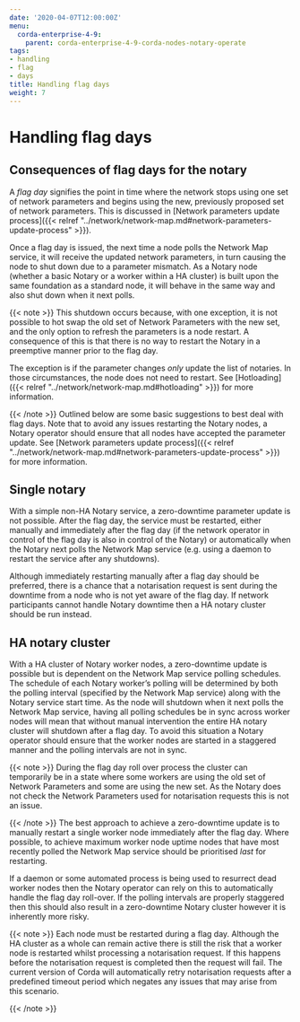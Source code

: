 ```yaml
---
date: '2020-04-07T12:00:00Z'
menu:
  corda-enterprise-4-9:
    parent: corda-enterprise-4-9-corda-nodes-notary-operate
tags:
- handling
- flag
- days
title: Handling flag days
weight: 7
---
```



# Handling flag days


## Consequences of flag days for the notary

A *flag day* signifies the point in time where the network stops using one set of network parameters and begins using the new, previously
proposed set of network parameters. This is discussed in [Network parameters update process]({{< relref "../network/network-map.md#network-parameters-update-process" >}}).

Once a flag day is issued, the next time a node polls the Network Map service, it will receive the updated network parameters, in turn
causing the node to shut down due to a parameter mismatch. As a Notary node (whether a basic Notary or a worker within a HA cluster) is built
upon the same foundation as a standard node, it will behave in the same way and also shut down when it next polls.

{{< note >}}
This shutdown occurs because, with one exception, it is not possible to hot swap the old set of Network Parameters with the new set, and the only
option to refresh the parameters is a node restart. A consequence of this is that there is no way to restart the Notary in a preemptive
manner prior to the flag day.

The exception is if the parameter changes _only_ update the list of notaries. In those circumstances, the node does not need to restart. See [Hotloading]({{< relref "../network/network-map.md#hotloading" >}}) for more information.

{{< /note >}}
Outlined below are some basic suggestions to best deal with flag days. Note that to avoid any issues restarting the Notary nodes, a Notary
operator should ensure that all nodes have accepted the parameter update. See [Network parameters update process]({{< relref "../network/network-map.md#network-parameters-update-process" >}}) for more information.


## Single notary

With a simple non-HA Notary service, a zero-downtime parameter update is not possible. After the flag day, the service must be restarted,
either manually and immediately after the flag day (if the network operator in control of the flag day is also in control of the Notary) or
automatically when the Notary next polls the Network Map service (e.g. using a daemon to restart the service after any shutdowns).

Although immediately restarting manually after a flag day should be preferred, there is a chance that a notarisation request is sent during
the downtime from a node who is not yet aware of the flag day. If network participants cannot handle Notary downtime then a HA notary
cluster should be run instead.


## HA notary cluster

With a HA cluster of Notary worker nodes, a zero-downtime update is possible but is dependent on the Network Map service polling schedules.
The schedule of each Notary worker’s polling will be determined by both the polling interval (specified by the Network Map service) along
with the Notary service start time. As the node will shutdown when it next polls the Network Map service, having all polling schedules be in
sync across worker nodes will mean that without manual intervention the entire HA notary cluster will shutdown after a flag day. To avoid
this situation a Notary operator should ensure that the worker nodes are started in a staggered manner and the polling intervals are not in
sync.

{{< note >}}
During the flag day roll over process the cluster can temporarily be in a state where some workers are using the old set of Network
Parameters and some are using the new set. As the Notary does not check the Network Parameters used for notarisation requests this is
not an issue.

{{< /note >}}
The best approach to achieve a zero-downtime update is to manually restart a single worker node immediately after the flag day. Where
possible, to achieve maximum worker node uptime nodes that have most recently polled the Network Map service should be prioritised *last*
for restarting.

If a daemon or some automated process is being used to resurrect dead worker nodes then the Notary operator can rely on this to
automatically handle the flag day roll-over. If the polling intervals are properly staggered then this should also result in a zero-downtime
Notary cluster however it is inherently more risky.

{{< note >}}
Each node must be restarted during a flag day. Although the HA cluster as a whole can remain active there is still the risk that a
worker node is restarted whilst processing a notarisation request. If this happens before the notarisation request is completed then
the request will fail. The current version of Corda will automatically retry notarisation requests after a predefined timeout period
which negates any issues that may arise from this scenario.

{{< /note >}}
